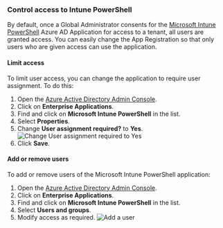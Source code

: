 ### Control access to Intune PowerShell
By default, once a Global Administrator consents for the [Microsoft Intune PowerShell](https://docs.microsoft.com/en-us/samples/microsoftgraph/powershell-intune-samples/intune-graph-samples/ ) Azure AD Application for access to a tenant, all users are granted access. You can easily change the App Registration so that only users who are given access can use the application.

#### Limit access
To limit user access, you can change the application to require user assignment. To do this:

1. Open the [Azure Active Directory Admin Console](http://aad.portal.azure.com).
2. Click on **Enterprise Applications**.
3. Find and click on **Microsoft Intune PowerShell** in the list.
4. Select **Properties**.
5. Change **User assignment required?** to **Yes**.
  ![Change User assignment required to Yes](https://github.com/scottbreenmsft/scripts/blob/master/Intune/ControlIntunePowerShell/Intune-PowerShell-User-Assignment.png)
6. Click **Save**.

#### Add or remove users
To add or remove users of the Microsoft Intune PowerShell application:
1. Open the [Azure Active Directory Admin Console](http://aad.portal.azure.com).
2. Click on **Enterprise Applications**.
3. Find and click on **Microsoft Intune PowerShell** in the list.
4. Select **Users and groups**.
5. Modify access as required.
  ![Add a user](https://github.com/scottbreenmsft/scripts/blob/master/Intune/ControlIntunePowerShell/Intune-PowerShell-Add-User.png)
